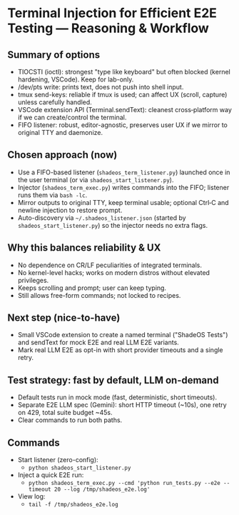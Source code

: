 # Terminal Injection for Efficient E2E Testing — Reasoning & Workflow

## Summary of options
- TIOCSTI (ioctl): strongest "type like keyboard" but often blocked (kernel hardening, VSCode). Keep for lab-only.
- /dev/pts write: prints text, does not push into shell input.
- tmux send-keys: reliable if tmux is used; can affect UX (scroll, capture) unless carefully handled.
- VSCode extension API (Terminal.sendText): cleanest cross‑platform way if we can create/control the terminal.
- FIFO listener: robust, editor-agnostic, preserves user UX if we mirror to original TTY and daemonize.

## Chosen approach (now)
- Use a FIFO-based listener (`shadeos_term_listener.py`) launched once in the user terminal (or via `shadeos_start_listener.py`).
- Injector (`shadeos_term_exec.py`) writes commands into the FIFO; listener runs them via `bash -lc`.
- Mirror outputs to original TTY, keep terminal usable; optional Ctrl‑C and newline injection to restore prompt.
- Auto-discovery via `~/.shadeos_listener.json` (started by `shadeos_start_listener.py`) so the injector needs no extra flags.

## Why this balances reliability & UX
- No dependence on CR/LF peculiarities of integrated terminals.
- No kernel-level hacks; works on modern distros without elevated privileges.
- Keeps scrolling and prompt; user can keep typing.
- Still allows free-form commands; not locked to recipes.

## Next step (nice-to-have)
- Small VSCode extension to create a named terminal ("ShadeOS Tests") and sendText for mock E2E and real LLM E2E variants.
- Mark real LLM E2E as opt-in with short provider timeouts and a single retry.

## Test strategy: fast by default, LLM on-demand
- Default tests run in mock mode (fast, deterministic, short timeouts).
- Separate E2E LLM spec (Gemini): short HTTP timeout (~10s), one retry on 429, total suite budget ~45s.
- Clear commands to run both paths.

## Commands
- Start listener (zero-config):
  - `python shadeos_start_listener.py`
- Inject a quick E2E run:
  - `python shadeos_term_exec.py --cmd 'python run_tests.py --e2e --timeout 20 --log /tmp/shadeos_e2e.log'`
- View log:
  - `tail -f /tmp/shadeos_e2e.log`
